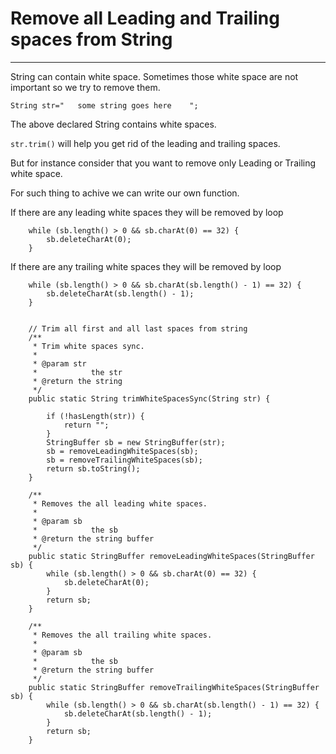 Remove all Leading and Trailing spaces from String
=========
------ 

String can contain white space. Sometimes those white space are not important so we try to remove them.

```String str="   some string goes here    ";```

The above declared String contains white spaces. 

```str.trim()``` will help you get rid of the leading and trailing spaces.

But for instance consider that you want to remove only Leading or Trailing white space.

For such thing to achive we can write our own function.

If there are any leading white spaces they will be removed by loop
```
    while (sb.length() > 0 && sb.charAt(0) == 32) {
		sb.deleteCharAt(0);
	}
```
If there are any trailing white spaces they will be removed by loop
```
    while (sb.length() > 0 && sb.charAt(sb.length() - 1) == 32) {
		sb.deleteCharAt(sb.length() - 1);
	}
```
```

    // Trim all first and all last spaces from string
	/**
	 * Trim white spaces sync.
	 *
	 * @param str
	 *            the str
	 * @return the string
	 */
	public static String trimWhiteSpacesSync(String str) {

		if (!hasLength(str)) {
			return "";
		}
		StringBuffer sb = new StringBuffer(str);
		sb = removeLeadingWhiteSpaces(sb);
		sb = removeTrailingWhiteSpaces(sb);
		return sb.toString();
	}

	/**
	 * Removes the all leading white spaces.
	 *
	 * @param sb
	 *            the sb
	 * @return the string buffer
	 */
	public static StringBuffer removeLeadingWhiteSpaces(StringBuffer sb) {
		while (sb.length() > 0 && sb.charAt(0) == 32) {
			sb.deleteCharAt(0);
		}
		return sb;
	}

	/**
	 * Removes the all trailing white spaces.
	 *
	 * @param sb
	 *            the sb
	 * @return the string buffer
	 */
	public static StringBuffer removeTrailingWhiteSpaces(StringBuffer sb) {
		while (sb.length() > 0 && sb.charAt(sb.length() - 1) == 32) {
			sb.deleteCharAt(sb.length() - 1);
		}
		return sb;
	}

```